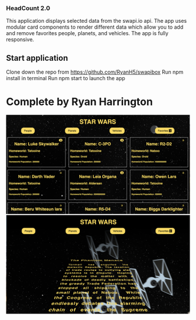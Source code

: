 ### HeadCount 2.0
This application displays selected data from the swapi.io api. The app uses modular card components to render different data which allow you to add and remove favorites people, planets, and vehicles. The app is fully responsive.

## Start application
Clone down the repo from https://github.com/RyanH5/swapibox
Run npm install in terminal
Run npm start to launch the app
# Complete by Ryan Harrington


<img src="Screen Shot 2018-07-09 at 7.18.18 AM.png" />
<img src="Screen Shot 2018-07-09 at 7.17.45 AM.png" />
